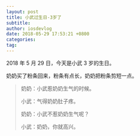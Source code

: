 ```yaml
---
layout: post
title: 小武过生日-3岁了
subtitle: 
author: iosdevlog
date: 2018-05-29 17:53:21 +0800
categories: 
tag: 
---
```


2018 年 5 月 29 日，今天是小武 3 岁的生日。

奶奶买了粉条回来，粉条有点长，奶奶把粉条剪短一点。

> 奶奶：小武惹奶奶生气的时候。
>
> 小武：气得奶奶肚子疼。
>
> 奶奶：小武不惹奶奶生气呢？
>
> 小武：奶奶，你就高兴。
